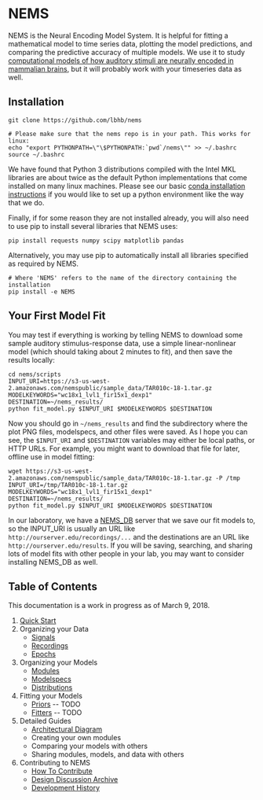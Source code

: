 # NEMS #

NEMS is the Neural Encoding Model System. It is helpful for fitting a mathematical model to time series data, plotting the model predictions, and comparing the predictive accuracy of multiple models. We use it to study [computational models of how auditory stimuli are neurally encoded in mammalian brains](https://hearingbrain.org), but it will probably work with your timeseries data as well.


## Installation

```
git clone https://github.com/lbhb/nems

# Please make sure that the nems repo is in your path. This works for linux:
echo "export PYTHONPATH=\"\$PYTHONPATH:`pwd`/nems\"" >> ~/.bashrc
source ~/.bashrc
```

We have found that Python 3 distributions compiled with the Intel MKL libraries are about twice as the default Python implementations that come installed on many linux machines. Please see our basic [conda installation instructions](docs/conda.md) if you would like to set up a python environment like the way that we do.

Finally, if for some reason they are not installed already, you will also need to use pip to install several libraries that NEMS uses:

```
pip install requests numpy scipy matplotlib pandas
```

Alternatively, you may use pip to automatically install all libraries specified as required by NEMS.

```
# Where 'NEMS' refers to the name of the directory containing the installation
pip install -e NEMS 
```

## Your First Model Fit

You may test if everything is working by telling NEMS to download some sample auditory stimulus-response data, use a simple linear-nonlinear model (which should taking about 2 minutes to fit), and then save the results locally:

```
cd nems/scripts
INPUT_URI=https://s3-us-west-2.amazonaws.com/nemspublic/sample_data/TAR010c-18-1.tar.gz
MODELKEYWORDS="wc18x1_lvl1_fir15x1_dexp1"
DESTINATION=~/nems_results/
python fit_model.py $INPUT_URI $MODELKEYWORDS $DESTINATION
```

Now you should go in `~/nems_results` and find the subdirectory where the plot PNG files, modelspecs, and other files were saved. As I hope you can see, the `$INPUT_URI` and `$DESTINATION` variables may either be local paths, or HTTP URLs. For example, you might want to download that file for later, offline use in model fitting:

```
wget https://s3-us-west-2.amazonaws.com/nemspublic/sample_data/TAR010c-18-1.tar.gz -P /tmp
INPUT_URI=/tmp/TAR010c-18-1.tar.gz
MODELKEYWORDS="wc18x1_lvl1_fir15x1_dexp1"
DESTINATION=~/nems_results/
python fit_model.py $INPUT_URI $MODELKEYWORDS $DESTINATION
```

In our laboratory, we have a [NEMS_DB](http://github.com/lbhb/nems_db) server that we save our fit models to, so the INPUT_URI is usually an URL like `http://ourserver.edu/recordings/...` and the destinations are an URL like `http://ourserver.edu/results`. If you will be saving, searching, and sharing lots of model fits with other people in your lab, you may want to consider installing NEMS_DB as well.


## Table of Contents ## 

This documentation is a work in progress as of March 9, 2018. 

1. [Quick Start](docs/quickstart.md)
2. Organizing your Data
   - [Signals](docs/signals.md)
   - [Recordings](docs/recordings.md)
   - [Epochs](docs/epochs.md)
3. Organizing your Models
   - [Modules](docs/modules.md)
   - [Modelspecs](docs/modelspecs.md)
   - [Distributions](docs/distributions.ipynb)
4. Fitting your Models
   - [Priors](docs/priors.md) -- TODO
   - [Fitters](docs/fitters.md) -- TODO
5. Detailed Guides
   - [Architectural Diagram](docs/architecture.svg)
   - Creating your own modules
   - Comparing your models with others
   - Sharing modules, models, and data with others
6. Contributing to NEMS
   - [How To Contribute](docs/contributing.md)
   - [Design Discussion Archive](docs/discussions.md)
   - [Development History](docs/history.md)
